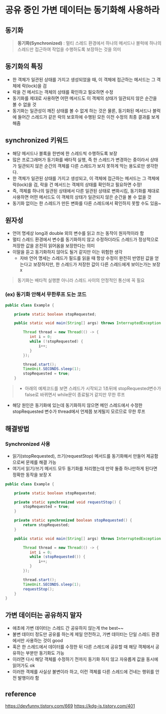 # 공유 중인 가변 데이터는 동기화해 사용하라

## 동기화
> **동기화(Synchronized)**
: 멀티 스레드 환경에서 하나의 메서드나 블럭에 하나의 스레드만 접근하여 작업을 수행하도록 보장하는 것을 의미

## 동기화의 특징
- 한 객체가 일관된 상태를 가지고 생성되었을 때, 이 객체에 접근하는 메서드는 그 객체에 락(lock)을 검
- 락을 건 메서드는 객체의 상태를 확인하고 필요하면 수정 
- 동기화를 제대로 사용하면 어떤 메서드도 이 객체의 상태가 일관되지 않은 순간을 볼 수 없을 것 
- 동기화는 일관성이 깨진 상태를 볼 수 없게 하는 것은 물론, 동기화된 메서드나 블럭에 들어간 스레드가 같은 락의 보호하에 수행된 모든 이전 수정의 최종 결과를 보게해줌

## synchronized 키워드
- 해당 메서드나 블록을 한번에 한 스레드씩 수행하도록 보장
- 많은 프로그래머가 동기화를 배타적 실행, 즉 한 스레드가 변경하는 중이라서 상태가 일관되지 않은 순간의 객체를 다른 스레드가 보지 못하게 막는 용도로만 생각한다.
- 한 객체가 일관된 상태를 가지고 생성되고, 이 객체에 접근하는 메서드는 그 객체에 락(lock)을 검, 락을 건 메서드는 객체의 상태를 확인하고 필요하면 수정!
- 즉, 객체를 하나의 일관된 상태에서 다른 일관된 상태로 변화시킴, 동기화를 제대로 사용하면 어떤 메서드도 이 객체의 상태가 일관되지 않은 순간을 볼 수 없을 것
- 동기화 없이는 한 스레드가 만든 변화를 다른 스레드에서 확인하지 못할 수도 있음~


## 원자성
- 언어 명세상 long과 double 외의 변수를 읽고 쓰는 동작이 원자적이라 함
- 멀티 스레드 환경에서 변수를 동기화하지 않고 수정하더라도 스레드가 정상적으로 저장한 값을 온전히 읽어옴을 보장한다는 의미
- 이말을 듣고 동기화하지 않아도 될거 같지만 이는 위험한 생각
   - 자바 언어 명세는 스레드가 필드를 읽을 때 항상 수정이 완전히 반영된 값을 얻는다고 보장하지만, 한 스레드가 저장한 값이 다른 스레드에게 보이는가는 보장x

> 동기화는 배타적 실행뿐 아니라 스레드 사이의 안정적인 통신에 꼭 필요

### (ex) 동기화 안해서 무한루프 도는 코드
```java
public class Example {

    private static boolean stopRequested;

    public static void main(String[] args) throws InterruptedException {

        Thread thread = new Thread(() -> {
           int i = 0;
           while (!stopRequested) {
               i++;
           }
        });

        thread.start();
        TimeUnit.SECONDS.sleep(1);
        stopRequested = true;
    }

```
> - 아래의 예제코드를 보면 스레드가 시작되고 1초뒤에 stopRequested변수가 false로 바뀌면서 while문이 종료될거 같지만 무한 루프
- 해당 원인은 동기화에 있는데 동기화하지 않으면 메인 스레드에서 수정한 stopRequested 변수가 thread에서 언제쯤 보게될지 모르므로 무한 루프

## 해결방법
### Synchronized 사용

- 읽기(stopRequested), 쓰기(requestStop) 메서드를 동기화해서 만들어 제공함으로써 문제를 해결 가능
- 여기서 읽기/쓰기 메서드 모두 동기화를 처리했는데 만약 둘중 하나만하게 된다면 정확한 동작을 보장 X

```java
public class Example {

    private static boolean stopRequested;

    private static synchronized void requestStop() {
        stopRequested = true;
    }

    private static synchronized boolean stopRequested() {
        return stopRequested;
    }

    public static void main(String[] args) throws InterruptedException {

        Thread thread = new Thread(() -> {
           int i = 0;
           while (stopRequested()) {
               i++;
           }
        });

        thread.start();
        TimeUnit.SECONDS.sleep(1);
        requestStop();
    }
}
```

## 가변 데이터는 공유하지 말자

- 애초에 가변 데이터는 스레드 간 공유하지 않는게 the best~~
- 불변 데이터 정도만 공유를 하는게 제일 안전하고, 가변 데이터는 단일 스레드 환경에서만 사용하는 것이 good
- 혹은 한 스레드에서 데이터를 수정한 뒤 다른 스레드에 공유할 때 해당 객체에서 공유하는 부분만 동기화도 가능
- 이러면 다시 해당 객체를 수정하기 전까지 동기화 하지 않고 자유롭게 값을 동시에 읽어가도 ok
- 이러한 객체를 사실상 불변이라 하고, 이런 객체를 다른 스레드에 건네는 행위를 안전 발행이라 함

## reference
https://devfunny.tistory.com/669
https://kdg-is.tistory.com/401